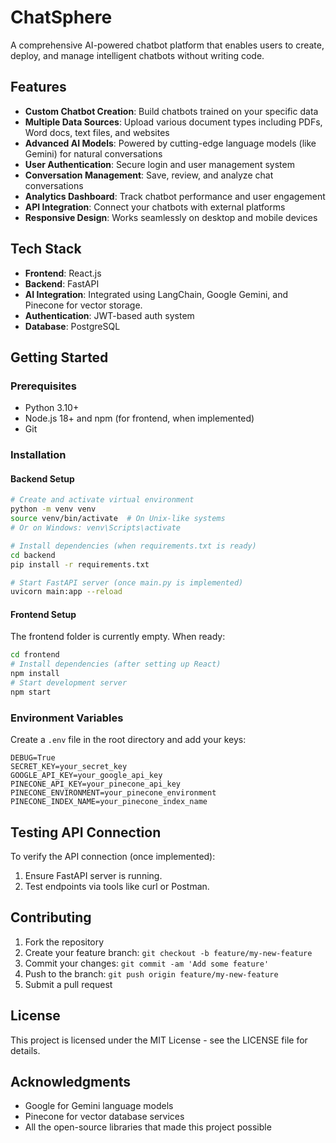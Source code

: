 # ChatSphere

A comprehensive AI-powered chatbot platform that enables users to create, deploy, and manage intelligent chatbots without writing code.

## Features

- **Custom Chatbot Creation**: Build chatbots trained on your specific data
- **Multiple Data Sources**: Upload various document types including PDFs, Word docs, text files, and websites
- **Advanced AI Models**: Powered by cutting-edge language models (like Gemini) for natural conversations
- **User Authentication**: Secure login and user management system
- **Conversation Management**: Save, review, and analyze chat conversations
- **Analytics Dashboard**: Track chatbot performance and user engagement
- **API Integration**: Connect your chatbots with external platforms
- **Responsive Design**: Works seamlessly on desktop and mobile devices

## Tech Stack

- **Frontend**: React.js
- **Backend**: FastAPI
- **AI Integration**: Integrated using LangChain, Google Gemini, and Pinecone for vector storage.
- **Authentication**: JWT-based auth system
- **Database**: PostgreSQL

## Getting Started

### Prerequisites

- Python 3.10+
- Node.js 18+ and npm (for frontend, when implemented)
- Git

### Installation

#### Backend Setup

```bash
# Create and activate virtual environment
python -m venv venv
source venv/bin/activate  # On Unix-like systems
# Or on Windows: venv\Scripts\activate

# Install dependencies (when requirements.txt is ready)
cd backend
pip install -r requirements.txt

# Start FastAPI server (once main.py is implemented)
uvicorn main:app --reload
```

#### Frontend Setup

The frontend folder is currently empty. When ready:

```bash
cd frontend
# Install dependencies (after setting up React)
npm install
# Start development server
npm start
```

### Environment Variables

Create a `.env` file in the root directory and add your keys:

```
DEBUG=True
SECRET_KEY=your_secret_key
GOOGLE_API_KEY=your_google_api_key
PINECONE_API_KEY=your_pinecone_api_key
PINECONE_ENVIRONMENT=your_pinecone_environment
PINECONE_INDEX_NAME=your_pinecone_index_name
```

## Testing API Connection

To verify the API connection (once implemented):
1. Ensure FastAPI server is running.
2. Test endpoints via tools like curl or Postman.

## Contributing

1. Fork the repository
2. Create your feature branch: `git checkout -b feature/my-new-feature`
3. Commit your changes: `git commit -am 'Add some feature'`
4. Push to the branch: `git push origin feature/my-new-feature`
5. Submit a pull request

## License

This project is licensed under the MIT License - see the LICENSE file for details.

## Acknowledgments

- Google for Gemini language models
- Pinecone for vector database services
- All the open-source libraries that made this project possible 
